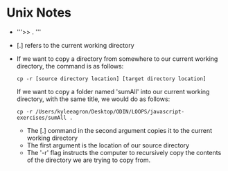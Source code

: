 # Unix Notes

- '''>> . '''
- [.] refers to the current working directory 

- If we want to copy a directory from somewhere to our current working
  directory, the command is as follows:
  ```
  cp -r [source directory location] [target directory location] 
  ```
  If we want to copy a folder named 'sumAll' into our current working
  directory, with the same title, we would do as follows:
  ```
  cp -r /Users/kyleeagron/Desktop/ODIN/LOOPS/javascript-exercises/sumAll .
  ```
    - The [.] command in the second argument copies it to the current working
      directory
    - The first argument is the location of our source directory
    - The '-r' flag instructs the computer to recursively copy the contents of
      the directory we are trying to copy from.
